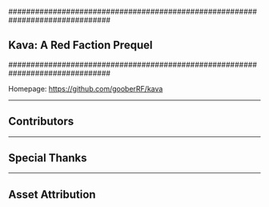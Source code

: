 ###############################################################################
## Kava: A Red Faction Prequel
###############################################################################

Homepage: https://github.com/gooberRF/kava

---------------------------------
Contributors
---------------------------------


---------------------------------
Special Thanks
---------------------------------


---------------------------------
Asset Attribution
---------------------------------

